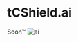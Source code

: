 # tCShield.ai
Soon™️
![ai](https://media.licdn.com/dms/image/D4E22AQHNVf39tG649Q/feedshare-shrink_1280/0/1698145116172?e=1701302400&v=beta&t=blAL6m-NrNxLt6aZjeSDy9DaxBfaPexu9DCNJGxXU-4)

